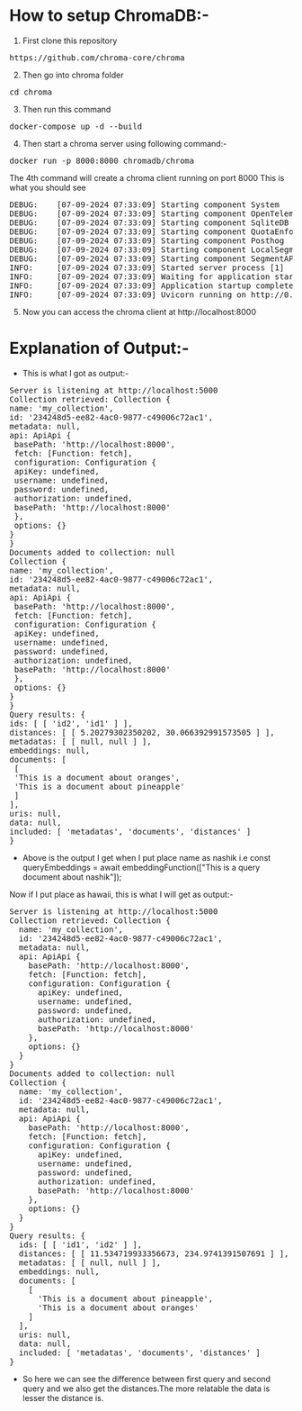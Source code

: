 # How to setup ChromaDB:-

1) First clone this repository
<pre>https://github.com/chroma-core/chroma</pre>

2) Then go into chroma folder
<pre>cd chroma</pre>

3) Then run this command 
<pre>docker-compose up -d --build</pre>

4) Then start a chroma server using following command:- 
<pre>docker run -p 8000:8000 chromadb/chroma</pre>
 The 4th command will create a chroma client running on port 8000
 This is what you should see 
 <pre>
DEBUG:    [07-09-2024 07:33:09] Starting component System
DEBUG:    [07-09-2024 07:33:09] Starting component OpenTelemetryClient
DEBUG:    [07-09-2024 07:33:09] Starting component SqliteDB
DEBUG:    [07-09-2024 07:33:09] Starting component QuotaEnforcer
DEBUG:    [07-09-2024 07:33:09] Starting component Posthog
DEBUG:    [07-09-2024 07:33:09] Starting component LocalSegmentManager
DEBUG:    [07-09-2024 07:33:09] Starting component SegmentAPI
INFO:     [07-09-2024 07:33:09] Started server process [1]
INFO:     [07-09-2024 07:33:09] Waiting for application startup.
INFO:     [07-09-2024 07:33:09] Application startup complete.
INFO:     [07-09-2024 07:33:09] Uvicorn running on http://0.0.0.0:8000 (Press CTRL+C to quit)
</pre>

5) Now you can access the chroma client at http://localhost:8000

# Explanation of Output:-

* This is what I got as output:-
<pre>
Server is listening at http://localhost:5000
Collection retrieved: Collection {
name: 'my_collection',
id: '234248d5-ee82-4ac0-9877-c49006c72ac1',
metadata: null,
api: ApiApi {
 basePath: 'http://localhost:8000',
 fetch: [Function: fetch],
 configuration: Configuration {
 apiKey: undefined,
 username: undefined,
 password: undefined,
 authorization: undefined,
 basePath: 'http://localhost:8000'
 },
 options: {}
}
}
Documents added to collection: null
Collection {
name: 'my_collection',
id: '234248d5-ee82-4ac0-9877-c49006c72ac1',
metadata: null,
api: ApiApi {
 basePath: 'http://localhost:8000',
 fetch: [Function: fetch],
 configuration: Configuration {
 apiKey: undefined,
 username: undefined,
 password: undefined,
 authorization: undefined,
 basePath: 'http://localhost:8000'
 },
 options: {}
}
}
Query results: {
ids: [ [ 'id2', 'id1' ] ],
distances: [ [ 5.20279302350202, 30.066392991573505 ] ],
metadatas: [ [ null, null ] ],
embeddings: null,
documents: [
 [
 'This is a document about oranges',
 'This is a document about pineapple'
 ]
],
uris: null,
data: null,
included: [ 'metadatas', 'documents', 'distances' ]
}
</pre>

* Above is the output I get when I put place name as nashik i.e const queryEmbeddings = await embeddingFunction(["This is a query document about nashik"]);

Now if I put place as hawaii, this is what I will get as output:-
<pre>
Server is listening at http://localhost:5000
Collection retrieved: Collection {
  name: 'my_collection',
  id: '234248d5-ee82-4ac0-9877-c49006c72ac1',
  metadata: null,
  api: ApiApi {
    basePath: 'http://localhost:8000',
    fetch: [Function: fetch],
    configuration: Configuration {
      apiKey: undefined,
      username: undefined,
      password: undefined,
      authorization: undefined,
      basePath: 'http://localhost:8000'
    },
    options: {}
  }
}
Documents added to collection: null
Collection {
  name: 'my_collection',
  id: '234248d5-ee82-4ac0-9877-c49006c72ac1',
  metadata: null,
  api: ApiApi {
    basePath: 'http://localhost:8000',
    fetch: [Function: fetch],
    configuration: Configuration {
      apiKey: undefined,
      username: undefined,
      password: undefined,
      authorization: undefined,
      basePath: 'http://localhost:8000'
    },
    options: {}
  }
}
Query results: {
  ids: [ [ 'id1', 'id2' ] ],
  distances: [ [ 11.534719933356673, 234.9741391507691 ] ],
  metadatas: [ [ null, null ] ],
  embeddings: null,
  documents: [
    [
      'This is a document about pineapple',
      'This is a document about oranges'
    ]
  ],
  uris: null,
  data: null,
  included: [ 'metadatas', 'documents', 'distances' ]
}
</pre>

* So here we can see the difference between first query and second query and we also get the distances.The more relatable the data is lesser the distance is.